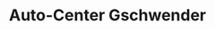 ---
title: "Auto-Center Gschwender"
url: /kempten-allgaeu/auto-center-gschwender/
shop: Autowerkstatt
---